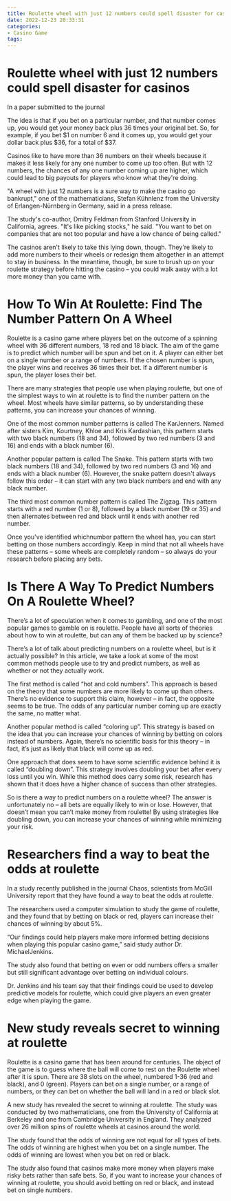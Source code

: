 ```yaml
---
title: Roulette wheel with just 12 numbers could spell disaster for casinos 
date: 2022-12-23 20:33:31
categories:
- Casino Game
tags:
---
```



#  Roulette wheel with just 12 numbers could spell disaster for casinos 

In a paper submitted to the journal <Math Horizons>, two mathematicians suggest that casinos are playing with disaster by using roulette wheels with only 12 numbers.

The idea is that if you bet on a particular number, and that number comes up, you would get your money back plus 36 times your original bet. So, for example, if you bet $1 on number 6 and it comes up, you would get your dollar back plus $36, for a total of $37.

Casinos like to have more than 36 numbers on their wheels because it makes it less likely for any one number to come up too often. But with 12 numbers, the chances of any one number coming up are higher, which could lead to big payouts for players who know what they're doing.

"A wheel with just 12 numbers is a sure way to make the casino go bankrupt," one of the mathematicians, Stefan Kühnlenz from the University of Erlangen-Nürnberg in Germany, said in a press release.

The study's co-author, Dmitry Feldman from Stanford University in California, agrees. "It's like picking stocks," he said. "You want to bet on companies that are not too popular and have a low chance of being called."

The casinos aren't likely to take this lying down, though. They're likely to add more numbers to their wheels or redesign them altogether in an attempt to stay in business. In the meantime, though, be sure to brush up on your roulette strategy before hitting the casino – you could walk away with a lot more money than you came with.

#  How To Win At Roulette: Find The Number Pattern On A Wheel 

Roulette is a casino game where players bet on the outcome of a spinning wheel with 36 different numbers, 18 red and 18 black. The aim of the game is to predict which number will be spun and bet on it. A player can either bet on a single number or a range of numbers. If the chosen number is spun, the player wins and receives 36 times their bet. If a different number is spun, the player loses their bet.

There are many strategies that people use when playing roulette, but one of the simplest ways to win at roulette is to find the number pattern on the wheel. Most wheels have similar patterns, so by understanding these patterns, you can increase your chances of winning.

One of the most common number patterns is called The KarJenners. Named after sisters Kim, Kourtney, Khloe and Kris Kardashian, this pattern starts with two black numbers (18 and 34), followed by two red numbers (3 and 16) and ends with a black number (6).

Another popular pattern is called The Snake. This pattern starts with two black numbers (18 and 34), followed by two red numbers (3 and 16) and ends with a black number (6). However, the snake pattern doesn't always follow this order – it can start with any two black numbers and end with any black number.

The third most common number pattern is called The Zigzag. This pattern starts with a red number (1 or 8), followed by a black number (19 or 35) and then alternates between red and black until it ends with another red number.

Once you've identified whichnumber pattern the wheel has, you can start betting on those numbers accordingly. Keep in mind that not all wheels have these patterns – some wheels are completely random – so always do your research before placing any bets.

#  Is There A Way To Predict Numbers On A Roulette Wheel? 

There’s a lot of speculation when it comes to gambling, and one of the most popular games to gamble on is roulette. People have all sorts of theories about how to win at roulette, but can any of them be backed up by science?

There’s a lot of talk about predicting numbers on a roulette wheel, but is it actually possible? In this article, we take a look at some of the most common methods people use to try and predict numbers, as well as whether or not they actually work.

The first method is called “hot and cold numbers”. This approach is based on the theory that some numbers are more likely to come up than others. There’s no evidence to support this claim, however – in fact, the opposite seems to be true. The odds of any particular number coming up are exactly the same, no matter what.

Another popular method is called “coloring up”. This strategy is based on the idea that you can increase your chances of winning by betting on colors instead of numbers. Again, there’s no scientific basis for this theory – in fact, it’s just as likely that black will come up as red.

One approach that does seem to have some scientific evidence behind it is called “doubling down”. This strategy involves doubling your bet after every loss until you win. While this method does carry some risk, research has shown that it does have a higher chance of success than other strategies.

So is there a way to predict numbers on a roulette wheel? The answer is unfortunately no – all bets are equally likely to win or lose. However, that doesn’t mean you can’t make money from roulette! By using strategies like doubling down, you can increase your chances of winning while minimizing your risk.

#  Researchers find a way to beat the odds at roulette 

In a study recently published in the journal Chaos, scientists from McGill University report that they have found a way to beat the odds at roulette.

The researchers used a computer simulation to study the game of roulette, and they found that by betting on black or red, players can increase their chances of winning by about 5%.

“Our findings could help players make more informed betting decisions when playing this popular casino game,” said study author Dr. MichaelJenkins.

The study also found that betting on even or odd numbers offers a smaller but still significant advantage over betting on individual colours.

Dr. Jenkins and his team say that their findings could be used to develop predictive models for roulette, which could give players an even greater edge when playing the game.

#  New study reveals secret to winning at roulette

Roulette is a casino game that has been around for centuries. The object of the game is to guess where the ball will come to rest on the Roulette wheel after it is spun. There are 38 slots on the wheel, numbered 1-36 (red and black), and 0 (green). Players can bet on a single number, or a range of numbers, or they can bet on whether the ball will land in a red or black slot.

A new study has revealed the secret to winning at roulette. The study was conducted by two mathematicians, one from the University of California at Berkeley and one from Cambridge University in England. They analyzed over 26 million spins of roulette wheels at casinos around the world.

The study found that the odds of winning are not equal for all types of bets. The odds of winning are highest when you bet on a single number. The odds of winning are lowest when you bet on red or black.

The study also found that casinos make more money when players make risky bets rather than safe bets. So, if you want to increase your chances of winning at roulette, you should avoid betting on red or black, and instead bet on single numbers.